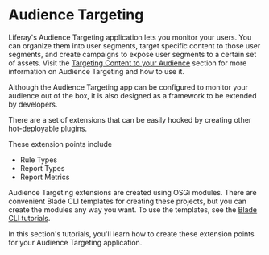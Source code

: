 # Audience Targeting [](id=audience-targeting)

Liferay's Audience Targeting application lets you monitor your users. You can
organize them into user segments, target specific content to those user
segments, and create campaigns to expose user segments to a certain set of
assets. Visit the
[Targeting Content to your Audience](/discover/portal/-/knowledge_base/7-0/targeting-content-to-your-audience)
section for more information on Audience Targeting and how to use it.

Although the Audience Targeting app can be configured to monitor your audience
out of the box, it is also designed as a framework to be extended by
developers.

There are a set of extensions that can be easily hooked by creating other
hot-deployable plugins. 

These extension points include

* Rule Types
* Report Types
* Report Metrics

Audience Targeting extensions are created using OSGi modules. There are
convenient Blade CLI templates for creating these projects, but you can create
the modules any way you want. To use the templates, see the
[Blade CLI tutorials](/develop/tutorials/-/knowledge_base/7-0/blade-cli).

In this section's tutorials, you'll learn how to create these extension points
for your Audience Targeting application.
